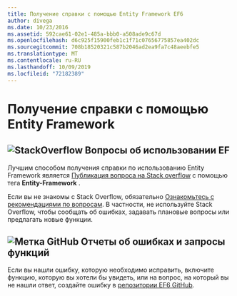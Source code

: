 ```yaml
---
title: Получение справки с помощью Entity Framework EF6
author: divega
ms.date: 10/23/2016
ms.assetid: 592cae61-02e1-485a-bbb0-a508ade9c67d
ms.openlocfilehash: d6c925f15900feb1c1f71c07656775857ea402dc
ms.sourcegitcommit: 708b18520321c587b2046ad2ea9fa7c48aeebfe5
ms.translationtype: MT
ms.contentlocale: ru-RU
ms.lasthandoff: 10/09/2019
ms.locfileid: "72182389"
---
```

# <a name="get-help-using-entity-framework"></a>Получение справки с помощью Entity Framework
## <a name="stackoverflowef6mediastackoverflowpng-questions-about-using-ef"></a>![StackOverflow](~/ef6/media/stackoverflow.png) Вопросы об использовании EF  

Лучшим способом получения справки по использованию Entity Framework является [Публикация вопроса на Stack overflow](https://stackoverflow.com/questions/ask) с помощью тега **Entity-Framework** .  

Если вы не знакомы с Stack Overflow, обязательно [Ознакомьтесь с рекомендациями по вопросам](https://stackoverflow.com/help/asking). В частности, не используйте Stack Overflow, чтобы сообщать об ошибках, задавать плановые вопросы или предлагать новые функции.  

## <a name="github-markef6mediagithub-mark-32pxpng-bug-reports-and-feature-requests"></a>![Метка GitHub](~/ef6/media/github-mark-32px.png) Отчеты об ошибках и запросы функций  

Если вы нашли ошибку, которую необходимо исправить, включите функцию, которую вы хотели бы увидеть, или на вопрос, на который вы не нашли ответ, создайте ошибку в [репозитории EF6 GitHub](https://github.com/aspnet/EntityFramework6/issues).
